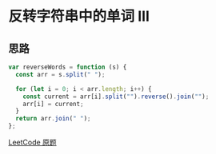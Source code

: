 # 反转字符串中的单词 III

## 思路

```js
var reverseWords = function (s) {
  const arr = s.split(" ");

  for (let i = 0; i < arr.length; i++) {
    const current = arr[i].split("").reverse().join("");
    arr[i] = current;
  }
  return arr.join(" ");
};
```

[LeetCode 原题](https://leetcode-cn.com/problems/reverse-words-in-a-string-iii/)
